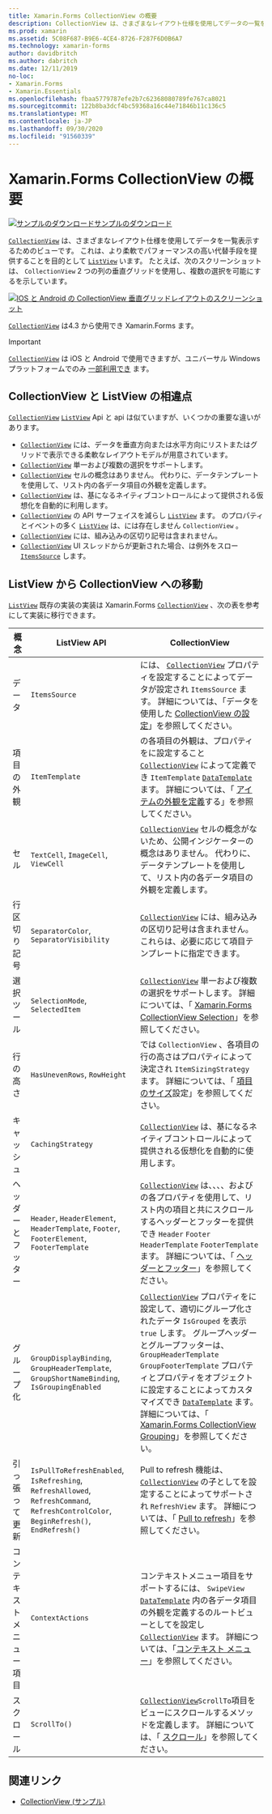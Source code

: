 ```yaml
---
title: Xamarin.Forms CollectionView の概要
description: CollectionView は、さまざまなレイアウト仕様を使用してデータの一覧を表示するための、柔軟でパフォーマンスの高いビューです。
ms.prod: xamarin
ms.assetid: 5C08F687-B9E6-4CE4-8726-F287F6D0B6A7
ms.technology: xamarin-forms
author: davidbritch
ms.author: dabritch
ms.date: 12/11/2019
no-loc:
- Xamarin.Forms
- Xamarin.Essentials
ms.openlocfilehash: fbaa5779787efe2b7c62368080789fe767ca8021
ms.sourcegitcommit: 122b8ba3dcf4bc59368a16c44e71846b11c136c5
ms.translationtype: MT
ms.contentlocale: ja-JP
ms.lasthandoff: 09/30/2020
ms.locfileid: "91560339"
---
```

# <a name="no-locxamarinforms-collectionview-introduction"></a>Xamarin.Forms CollectionView の概要

[![サンプルのダウンロード](~/media/shared/download.png)サンプルのダウンロード](https://docs.microsoft.com/samples/xamarin/xamarin-forms-samples/userinterface-collectionviewdemos/)

[`CollectionView`](xref:Xamarin.Forms.CollectionView) は、さまざまなレイアウト仕様を使用してデータを一覧表示するためのビューです。 これは、より柔軟でパフォーマンスの高い代替手段を提供することを目的として [`ListView`](xref:Xamarin.Forms.ListView) います。 たとえば、次のスクリーンショットは、 `CollectionView` 2 つの列の垂直グリッドを使用し、複数の選択を可能にするを示しています。

[![IOS と Android の CollectionView 垂直グリッドレイアウトのスクリーンショット](introduction-images/verticalgrid-multipleselection.png "複数選択の CollectionView 垂直グリッドレイアウト")](introduction-images/verticalgrid-multipleselection-large.png#lightbox "複数選択の CollectionView 垂直グリッドレイアウト")

[`CollectionView`](xref:Xamarin.Forms.CollectionView) は4.3 から使用でき Xamarin.Forms ます。

> [!IMPORTANT]
> [`CollectionView`](xref:Xamarin.Forms.CollectionView) は iOS と Android で使用できますが、ユニバーサル Windows プラットフォームでのみ [一部利用でき](https://gist.github.com/hartez/7d0edd4182dbc7de65cebc6c67f72e14) ます。

## <a name="collectionview-and-listview-differences"></a>CollectionView と ListView の相違点

[`CollectionView`](xref:Xamarin.Forms.CollectionView) [`ListView`](xref:Xamarin.Forms.ListView) Api と api は似ていますが、いくつかの重要な違いがあります。

- [`CollectionView`](xref:Xamarin.Forms.CollectionView) には、データを垂直方向または水平方向にリストまたはグリッドで表示できる柔軟なレイアウトモデルが用意されています。
- [`CollectionView`](xref:Xamarin.Forms.CollectionView) 単一および複数の選択をサポートします。
- [`CollectionView`](xref:Xamarin.Forms.CollectionView) セルの概念はありません。 代わりに、データテンプレートを使用して、リスト内の各データ項目の外観を定義します。
- [`CollectionView`](xref:Xamarin.Forms.CollectionView) は、基になるネイティブコントロールによって提供される仮想化を自動的に利用します。
- [`CollectionView`](xref:Xamarin.Forms.CollectionView) の API サーフェイスを減らし [`ListView`](xref:Xamarin.Forms.ListView) ます。 のプロパティとイベントの多く [`ListView`](xref:Xamarin.Forms.ListView) は、には存在しません `CollectionView` 。
- [`CollectionView`](xref:Xamarin.Forms.CollectionView) には、組み込みの区切り記号は含まれません。
- [`CollectionView`](xref:Xamarin.Forms.CollectionView) UI スレッドからが更新された場合、は例外をスロー [`ItemsSource`](xref:Xamarin.Forms.ItemsView.ItemsSource) します。

## <a name="move-from-listview-to-collectionview"></a>ListView から CollectionView への移動

[`ListView`](xref:Xamarin.Forms.ListView) 既存の実装の実装は Xamarin.Forms [`CollectionView`](xref:Xamarin.Forms.CollectionView) 、次の表を参考にして実装に移行できます。

| 概念 | ListView API | CollectionView |
|---|---|---|
| データ | `ItemsSource` | には、 [`CollectionView`](xref:Xamarin.Forms.CollectionView) プロパティを設定することによってデータが設定され `ItemsSource` ます。 詳細については、「データを使用した [CollectionView の設定](populate-data.md#populate-a-collectionview-with-data)」を参照してください。 |
| 項目の外観 | `ItemTemplate` | の各項目の外観は、プロパティをに設定すること [`CollectionView`](xref:Xamarin.Forms.CollectionView) によって定義でき `ItemTemplate` [`DataTemplate`](xref:Xamarin.Forms.DataTemplate) ます。 詳細については、「 [アイテムの外観を定義](populate-data.md#define-item-appearance)する」を参照してください。 |
| セル | `TextCell`, `ImageCell`, `ViewCell` | [`CollectionView`](xref:Xamarin.Forms.CollectionView) セルの概念がないため、公開インジケーターの概念はありません。 代わりに、データテンプレートを使用して、リスト内の各データ項目の外観を定義します。 |
| 行区切り記号 | `SeparatorColor`, `SeparatorVisibility` | [`CollectionView`](xref:Xamarin.Forms.CollectionView) には、組み込みの区切り記号は含まれません。 これらは、必要に応じて項目テンプレートに指定できます。 |
| 選択ツール | `SelectionMode`, `SelectedItem` | [`CollectionView`](xref:Xamarin.Forms.CollectionView) 単一および複数の選択をサポートします。 詳細については、「 [ Xamarin.Forms CollectionView Selection](selection.md)」を参照してください。 |
| 行の高さ | `HasUnevenRows`, `RowHeight` | では `CollectionView` 、各項目の行の高さはプロパティによって決定され `ItemSizingStrategy` ます。 詳細については、「 [項目のサイズ](layout.md#item-sizing)設定」を参照してください。|
| キャッシュ | `CachingStrategy` | [`CollectionView`](xref:Xamarin.Forms.CollectionView) は、基になるネイティブコントロールによって提供される仮想化を自動的に使用します。 |
| ヘッダーとフッター | `Header`, `HeaderElement`, `HeaderTemplate`, `Footer`, `FooterElement`, `FooterTemplate` | [`CollectionView`](xref:Xamarin.Forms.CollectionView) は、、、、およびの各プロパティを使用して、リスト内の項目と共にスクロールするヘッダーとフッターを提供でき `Header` `Footer` `HeaderTemplate` `FooterTemplate` ます。 詳細については、「 [ヘッダーとフッター](layout.md#headers-and-footers)」を参照してください。 |
| グループ化 | `GroupDisplayBinding`, `GroupHeaderTemplate`, `GroupShortNameBinding`, `IsGroupingEnabled` | [`CollectionView`](xref:Xamarin.Forms.CollectionView) プロパティをに設定して、適切にグループ化されたデータ `IsGrouped` を表示 `true` します。 グループヘッダーとグループフッターは、 `GroupHeaderTemplate` `GroupFooterTemplate` プロパティとプロパティをオブジェクトに設定することによってカスタマイズでき  [`DataTemplate`](xref:Xamarin.Forms.DataTemplate) ます。 詳細については、「 [ Xamarin.Forms CollectionView Grouping](grouping.md)」を参照してください。 |
| 引っ張って更新 | `IsPullToRefreshEnabled`, `IsRefreshing`, `RefreshAllowed`, `RefreshCommand`, `RefreshControlColor`, `BeginRefresh()`, `EndRefresh()` | Pull to refresh 機能は、 [`CollectionView`](xref:Xamarin.Forms.CollectionView) の子としてを設定することによってサポートされ `RefreshView` ます。 詳細については、「 [Pull to refresh](populate-data.md#pull-to-refresh)」を参照してください。 |
| コンテキスト メニュー項目 | `ContextActions` | コンテキストメニュー項目をサポートするには、 `SwipeView` [`DataTemplate`](xref:Xamarin.Forms.DataTemplate) 内の各データ項目の外観を定義するのルートビューとしてを設定し [`CollectionView`](xref:Xamarin.Forms.CollectionView) ます。 詳細については、「[コンテキスト メニュー](populate-data.md#context-menus)」を参照してください。 |
| スクロール | `ScrollTo()` | [`CollectionView`](xref:Xamarin.Forms.CollectionView)`ScrollTo`項目をビューにスクロールするメソッドを定義します。 詳細については、「 [スクロール](scrolling.md)」を参照してください。 |

## <a name="related-links"></a>関連リンク

- [CollectionView (サンプル)](/samples/xamarin/xamarin-forms-samples/userinterface-collectionviewdemos/)
